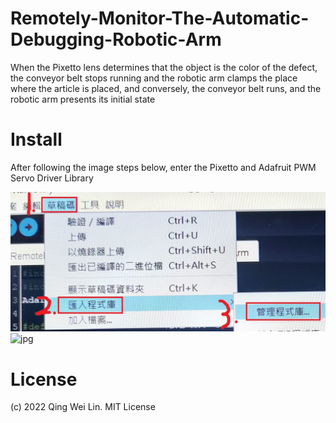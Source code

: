 # Remotely-Monitor-The-Automatic-Debugging-Robotic-Arm

When the Pixetto lens determines that the object is the color of the defect, the conveyor belt stops running and the robotic arm clamps the place where the article is placed, and conversely, the conveyor belt runs, and the robotic arm presents its initial state

# Install

After following the image steps below, enter the Pixetto and Adafruit PWM Servo Driver Library

![jpg](sample_1.jpg)
![jpg](sample_2.jpg)

# License
(c) 2022 Qing Wei Lin. MIT License
